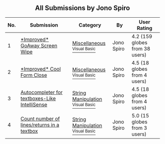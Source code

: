 ﻿<div align="center">

## All Submissions by Jono Spiro

</div>

No.  | Submission | Category | By   | User Rating
---- | ---------- | -------- | ---- | -----------
1 | [\*Improved\* GoAway Screen Wipe<br />](https://github.com/Planet-Source-Code/jono-spiro-improved-goaway-screen-wipe__1-1877) | [Miscellaneous<br /><sup>Visual Basic</sup>](../ByCategory/miscellaneous__1-1.md) | Jono Spiro | 4.2 (159 globes from 38 users)
2 | [\*Improved\* Cool Form Close<br />](https://github.com/Planet-Source-Code/jono-spiro-improved-cool-form-close__1-1874) | [Miscellaneous<br /><sup>Visual Basic</sup>](../ByCategory/miscellaneous__1-1.md) | Jono Spiro | 4.5 (18 globes from 4 users)
3 | [Autocompleter for textboxes\-Like IntelliSense<br />](https://github.com/Planet-Source-Code/jono-spiro-autocompleter-for-textboxes-like-intellisense__1-1876) | [String Manipulation<br /><sup>Visual Basic</sup>](../ByCategory/string-manipulation__1-5.md) | Jono Spiro | 4.5 (18 globes from 4 users)
4 | [Count number of lines/returns in a textbox<br />](https://github.com/Planet-Source-Code/jono-spiro-count-number-of-lines-returns-in-a-textbox__1-1890) | [String Manipulation<br /><sup>Visual Basic</sup>](../ByCategory/string-manipulation__1-5.md) | Jono Spiro | 5.0 (15 globes from 3 users)
